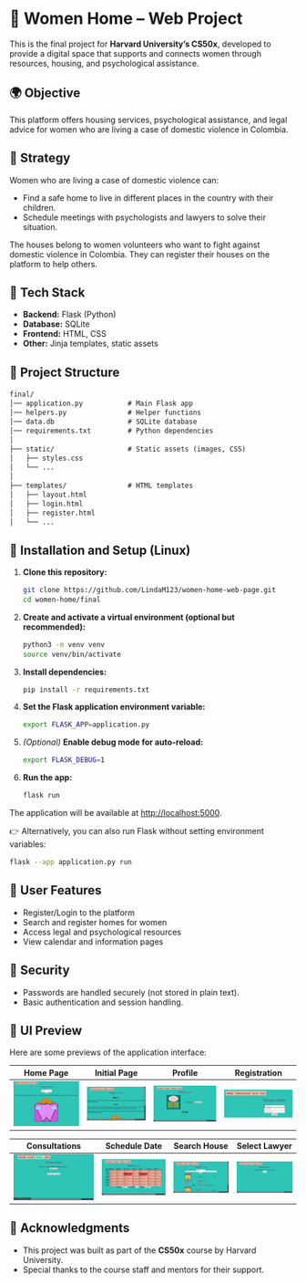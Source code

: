 # 🏡 Women Home – Web Project

This is the final project for **Harvard University’s CS50x**, developed to provide a digital space that supports and connects women through resources, housing, and psychological assistance.

## 🌍 Objective

This platform offers housing services, psychological assistance, and legal advice for women who are living a case of domestic violence in Colombia.

## 🧭 Strategy

Women who are living a case of domestic violence can:
- Find a safe home to live in different places in the country with their children.
- Schedule meetings with psychologists and lawyers to solve their situation.

The houses belong to women volunteers who want to fight against domestic violence in Colombia. They can register their houses on the platform to help others.

## 🧰 Tech Stack

- **Backend:** Flask (Python)
- **Database:** SQLite
- **Frontend:** HTML, CSS
- **Other:** Jinja templates, static assets

## 📁 Project Structure

```
final/
│── application.py           # Main Flask app
│── helpers.py               # Helper functions
│── data.db                  # SQLite database
│── requirements.txt         # Python dependencies
│
├── static/                  # Static assets (images, CSS)
│   ├── styles.css
│   └── ...
│
├── templates/               # HTML templates
│   ├── layout.html
│   ├── login.html
│   ├── register.html
│   └── ...
```

## 🚀 Installation and Setup (Linux)

1. **Clone this repository:**
   ```bash
   git clone https://github.com/LindaM123/women-home-web-page.git
   cd women-home/final
   ```

2. **Create and activate a virtual environment (optional but recommended):**
   ```bash
   python3 -m venv venv
   source venv/bin/activate
   ```

3. **Install dependencies:**
   ```bash
   pip install -r requirements.txt
   ```

4. **Set the Flask application environment variable:**
   ```bash
   export FLASK_APP=application.py
   ```

5. *(Optional)* **Enable debug mode for auto-reload:**
   ```bash
   export FLASK_DEBUG=1
   ```

6. **Run the app:**
   ```bash
   flask run
   ```

The application will be available at [http://localhost:5000](http://localhost:5000).

👉 Alternatively, you can also run Flask without setting environment variables:

```bash
flask --app application.py run
```

## 👤 User Features

- Register/Login to the platform  
- Search and register homes for women  
- Access legal and psychological resources  
- View calendar and information pages  

## 🔐 Security

- Passwords are handled securely (not stored in plain text).  
- Basic authentication and session handling.

## 📸 UI Preview

Here are some previews of the application interface:

| Home Page | Initial Page | Profile | Registration |
|-----------|--------------|---------|--------------|
| ![Home Page](./pictures/home_page.png) | ![Initial Page](./pictures/initial_page.png) | ![Profile](./pictures/profile.png) | ![Registration](./pictures/registration.png) |

| Consultations | Schedule Date | Search House | Select Lawyer |
|---------------|---------------|--------------|---------------|
| ![Consultations](./pictures/consultations.png) | ![Schedule Date](./pictures/schedule_date.png) | ![Search House](./pictures/search_house.png) | ![Select Lawyer](./pictures/select_lawyer.png) |

## 📝 Acknowledgments

- This project was built as part of the **CS50x** course by Harvard University.  
- Special thanks to the course staff and mentors for their support.
